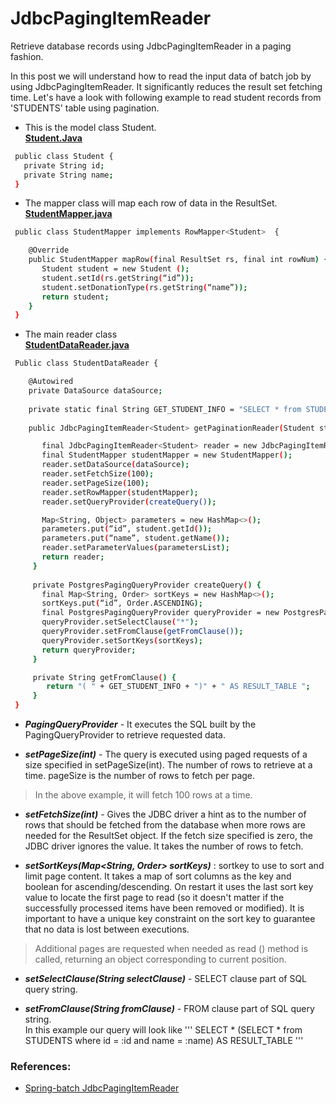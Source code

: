 # JdbcPagingItemReader
Retrieve database records using JdbcPagingItemReader in a paging fashion.

In this post we will understand how to read the input data of batch job by using JdbcPagingItemReader. It significantly reduces the result set fetching time. 
Let's have a look with following example to read student records from 'STUDENTS' table using pagination. 

- This is the model class Student.  
<ins><b>Student.Java</b></ins>

```sh
 public class Student {
   private String id;
   private String name;
 }

```


- The mapper class will map each row of data in the ResultSet.  
<ins><b>StudentMapper.java</b></ins>

```sh
 public class StudentMapper implements RowMapper<Student>  {

    @Override
    public StudentMapper mapRow(final ResultSet rs, final int rowNum) {
       Student student = new Student (); 
       student.setId(rs.getString(“id”));
       student.setDonationType(rs.getString(“name”));
       return student;
    }  
 }

```

- The main reader class  
<ins><b>StudentDataReader.java</b></ins>

```sh
 Public class StudentDataReader {

    @Autowired
    private DataSource dataSource;
        
    private static final String GET_STUDENT_INFO = "SELECT * from STUDENTS where id = :id and name = :name ";
        
    public JdbcPagingItemReader<Student> getPaginationReader(Student student) {

       final JdbcPagingItemReader<Student> reader = new JdbcPagingItemReader<>();
       final StudentMapper studentMapper = new StudentMapper();
       reader.setDataSource(dataSource);
       reader.setFetchSize(100);
       reader.setPageSize(100);
       reader.setRowMapper(studentMapper);
       reader.setQueryProvider(createQuery());

       Map<String, Object> parameters = new HashMap<>();
       parameters.put(“id”, student.getId());
       parameters.put(“name”, student.getName());
       reader.setParameterValues(parametersList);
       return reader;
     }
        
     private PostgresPagingQueryProvider createQuery() {
       final Map<String, Order> sortKeys = new HashMap<>();
       sortKeys.put(“id”, Order.ASCENDING);
       final PostgresPagingQueryProvider queryProvider = new PostgresPagingQueryProvider();
       queryProvider.setSelectClause("*");
       queryProvider.setFromClause(getFromClause());
       queryProvider.setSortKeys(sortKeys);
       return queryProvider;
     }

     private String getFromClause() {
        return "( " + GET_STUDENT_INFO + ")" + " AS RESULT_TABLE ";
     }
 }
```

* <b><i>PagingQueryProvider</i></b> - It executes the SQL built by the PagingQueryProvider to retrieve requested data.  
	
* <b><i>setPageSize(int)</i></b> - The query is executed using paged requests of a size specified in setPageSize(int). The number of rows to retrieve at a time. pageSize is the number of rows to fetch per page.  
> In the above example, it will fetch 100 rows at a time.  
	
* <b><i>setFetchSize(int)</i></b> - Gives the JDBC driver a hint as to the number of rows that should be fetched from the database when more rows are needed for the ResultSet object. If the fetch size specified is zero, the JDBC driver ignores the value. It takes the number of rows to fetch.  
	
* <b><i>setSortKeys(Map<String, Order> sortKeys)</i></b> : sortkey to use to sort and limit page content. It takes a map of sort columns as the key and boolean for ascending/descending. On restart it uses the last sort key value to locate the first page to read (so it doesn't matter if the successfully processed items have been removed or modified). It is important to have a unique key constraint on the sort key to guarantee that no data is lost between executions.  

> Additional pages are requested when needed as read () method is called, returning an object corresponding to current position.

* <b><i>setSelectClause(String selectClause)</i></b> - SELECT clause part of SQL query string.  
	
* <b><i>setFromClause(String fromClause)</i></b> - FROM clause part of SQL query string.  
In this example our query will look like ''' SELECT * (SELECT * from STUDENTS where id = :id and name = :name)  AS RESULT_TABLE '''  

### References:
* [Spring-batch JdbcPagingItemReader](https://docs.spring.io/spring-batch/docs/current/api/org/springframework/batch/item/database/JdbcPagingItemReader.html)
	




